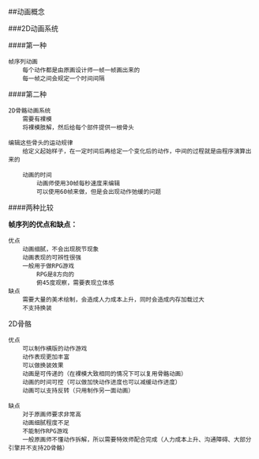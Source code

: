 ##动画概念

###2D动画系统

####第一种

    帧序列动画
        每个动作都是由原画设计师一帧一帧画出来的
        每一帧之间会规定一个时间间隔

####第二种

    2D骨骼动画系统
        需要有裸模
        将裸模肢解，然后给每个部件提供一根骨头

    编辑这些骨头的运动规律
        给定义起始样子，在一定时间后再给定一个变化后的动作，中间的过程就是由程序演算出来的

        动画的时间
            动画师使用30帧每秒速度来编辑
            可以使用60帧来做，但是会出现动作弛缓的问题


####两种比较

**帧序列的优点和缺点：**

    优点
        动画细腻，不会出现脱节现象
        动画表现的可辨性很强
        一般用于做RPG游戏
            RPG是8方向的
            俯45度观察，需要表现立体感
    缺点
        需要大量的美术绘制，会造成人力成本上升，同时会造成内存加载过大
        不支持换装


2D骨骼

    优点
        可以制作横版的动作游戏
        动作表现更加丰富
        可以做换装效果
        动画是可传递的（在裸模大致相同的情况下可以复用骨骼动画）
        动画的时间可控（可以做加快动作进度也可以减缓动作进度）
        动画可以支持反转（只用制作另一面动画）

    缺点
        对于原画师要求非常高
        动画细腻程度不足
        不能制作RPG游戏
        一般原画师不懂动作拆解，所以需要特效师配合完成（人力成本上升、沟通障碍、大部分引擎并不支持2D骨骼）





